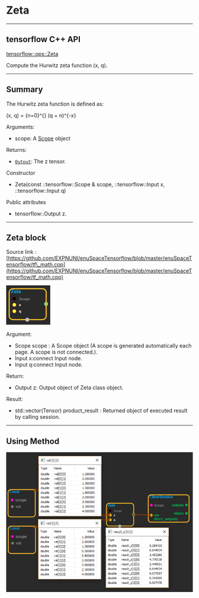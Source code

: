 # Zeta

---

## tensorflow C++ API

[tensorflow::ops::Zeta](https://www.tensorflow.org/api_docs/cc/class/tensorflow/ops/zeta)

Compute the Hurwitz zeta function \(x, q\).

---

## Summary

The Hurwitz zeta function is defined as:

\(x, q\) = {n=0}^{} \(q + n\)^{-x}

Arguments:

* scope: A [Scope](https://www.tensorflow.org/api_docs/cc/class/tensorflow/scope.html#classtensorflow_1_1_scope) object

Returns:

* [`Output`](https://www.tensorflow.org/api_docs/cc/class/tensorflow/output.html#classtensorflow_1_1_output): The z tensor.

Constructor

* Zeta\(const ::tensorflow::Scope & scope, ::tensorflow::Input x, ::tensorflow::Input q\) 

Public attributes

* tensorflow::Output z.

---

## Zeta block

Source link : [https://github.com/EXPNUNI/enuSpaceTensorflow/blob/master/enuSpaceTensorflow/tf\_math.cpp](https://github.com/EXPNUNI/enuSpaceTensorflow/blob/master/enuSpaceTensorflow/tf_math.cpp)

![](/assets/math_Zeta_Symbol.png)

Argument:

* Scope scope : A Scope object \(A scope is generated automatically each page. A scope is not connected.\).
* Input x:connect  Input node.
* Input q:connect  Input node.

Return:

* Output z: Output object of Zeta class object.

Result:

* std::vector\(Tensor\) product\_result : Returned object of executed result by calling session.

---

## Using Method

![](/assets/math_Zeta_Method.png)

